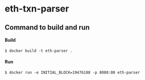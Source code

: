 # eth-txn-parser

## Command to build and run

#### Build 
```shell
$ docker build -t eth-parser .
```

#### Run 
```shell
$ docker run -e INITIAL_BLOCK=19476188 -p 8080:80 eth-parser
```

